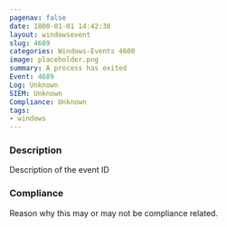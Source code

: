 ```yaml
---
pagenav: false
date: 1800-01-01 14:42:38
layout: windowsevent
slug: 4689
categories: Windows-Events 4600
image: placeholder.png
summary: A process has exited
Event: 4689
Log: Unknown
SIEM: Unknown
Compliance: Unknown
tags:
- windows
---
```


### Description

Description of the event ID

### Compliance

Reason why this may or may not be compliance related.
